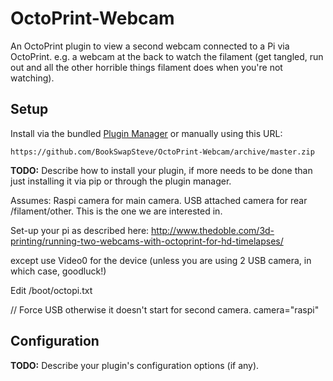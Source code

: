 # OctoPrint-Webcam

An OctoPrint plugin to view a second webcam connected to a Pi via OctoPrint. e.g. a webcam at the back to watch the filament (get tangled, run out and all the other horrible things filament does when you're not watching).

## Setup

Install via the bundled [Plugin Manager](https://github.com/foosel/OctoPrint/wiki/Plugin:-Plugin-Manager)
or manually using this URL:

    https://github.com/BookSwapSteve/OctoPrint-Webcam/archive/master.zip

**TODO:** Describe how to install your plugin, if more needs to be done than just installing it via pip or through
the plugin manager.

Assumes:
Raspi camera for main camera.
USB attached camera for rear /filament/other. This is the one we are interested in.

Set-up your pi as described here: http://www.thedoble.com/3d-printing/running-two-webcams-with-octoprint-for-hd-timelapses/

except use Video0 for the device (unless you are using 2 USB camera, in which case, goodluck!)

Edit /boot/octopi.txt

// Force USB otherwise it doesn't start for second camera.
camera="raspi" 

## Configuration

**TODO:** Describe your plugin's configuration options (if any).

